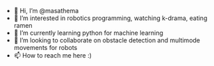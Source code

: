 - 👋 Hi, I’m @masathema
- 👀 I’m interested in robotics programming, watching k-drama, eating ramen
- 🌱 I’m currently learning python for machine learning
- 💞️ I’m looking to collaborate on obstacle detection and multimode movements for robots
- 📫 How to reach me here :)

<!---
masaavrill/masaavrill is a ✨ special ✨ repository because its `README.md` (this file) appears on your GitHub profile.
You can click the Preview link to take a look at your changes.
--->
